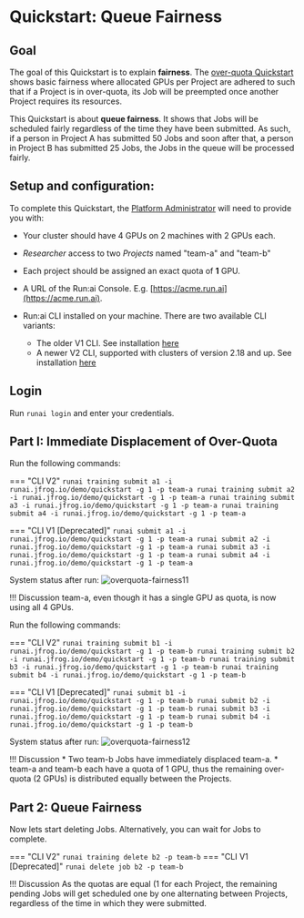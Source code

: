 # Quickstart: Queue Fairness

## Goal

The goal of this Quickstart is to explain __fairness__. The [over-quota Quickstart](walkthrough-overquota.md) shows basic fairness where allocated GPUs per Project are adhered to such that if a Project is in over-quota, its Job will be preempted once another Project requires its resources.

This Quickstart is about __queue fairness__. It shows that Jobs will be scheduled fairly regardless of the time they have been submitted. As such, if a person in Project A has submitted 50 Jobs and soon after that, a person in Project B has submitted 25 Jobs, the Jobs in the queue will be processed fairly.


## Setup and configuration:

To complete this Quickstart, the [Platform Administrator](../../platform-admin/overview.md) will need to provide you with:

* Your cluster should have 4 GPUs on 2 machines with 2 GPUs each.
* _Researcher_ access to two _Projects_  named "team-a" and "team-b"
* Each project should be assigned an exact quota of __1__ GPU. 
* A URL of the Run:ai Console. E.g. [https://acme.run.ai](https://acme.run.ai).
* Run:ai CLI installed on your machine. There are two available CLI variants:

    * The older V1 CLI. See installation [here](../../admin/researcher-setup/cli-install.md)
    * A newer V2 CLI, supported with clusters of version 2.18 and up. See installation [here](../../admin/researcher-setup/new-cli-install.md)

## Login

Run `runai login` and enter your credentials.


## Part I: Immediate Displacement of Over-Quota

Run the following commands:

=== "CLI V2"
    ```
    runai training submit a1 -i runai.jfrog.io/demo/quickstart -g 1 -p team-a
    runai training submit a2 -i runai.jfrog.io/demo/quickstart -g 1 -p team-a
    runai training submit a3 -i runai.jfrog.io/demo/quickstart -g 1 -p team-a
    runai training submit a4 -i runai.jfrog.io/demo/quickstart -g 1 -p team-a
    ```

=== "CLI V1 [Deprecated]"
    ```
    runai submit a1 -i runai.jfrog.io/demo/quickstart -g 1 -p team-a
    runai submit a2 -i runai.jfrog.io/demo/quickstart -g 1 -p team-a
    runai submit a3 -i runai.jfrog.io/demo/quickstart -g 1 -p team-a
    runai submit a4 -i runai.jfrog.io/demo/quickstart -g 1 -p team-a
    ```

System status after run:
![overquota-fairness11](img/overquota-fairness1.png)


!!! Discussion
    team-a, even though it has a single GPU as quota, is now using all 4 GPUs.


Run the following commands:

=== "CLI V2"
    ```
    runai training submit b1 -i runai.jfrog.io/demo/quickstart -g 1 -p team-b
    runai training submit b2 -i runai.jfrog.io/demo/quickstart -g 1 -p team-b
    runai training submit b3 -i runai.jfrog.io/demo/quickstart -g 1 -p team-b
    runai training submit b4 -i runai.jfrog.io/demo/quickstart -g 1 -p team-b
    ```

=== "CLI V1 [Deprecated]"
    ```
    runai submit b1 -i runai.jfrog.io/demo/quickstart -g 1 -p team-b
    runai submit b2 -i runai.jfrog.io/demo/quickstart -g 1 -p team-b
    runai submit b3 -i runai.jfrog.io/demo/quickstart -g 1 -p team-b
    runai submit b4 -i runai.jfrog.io/demo/quickstart -g 1 -p team-b
    ```

System status after run:
![overquota-fairness12](img/overquota-fairness2.png)


!!! Discussion
    * Two team-b Jobs have immediately displaced team-a. 
    * team-a and team-b each have a quota of 1 GPU, thus the remaining over-quota (2 GPUs) is distributed equally between the Projects.

## Part 2: Queue Fairness

Now lets start deleting Jobs. Alternatively, you can wait for Jobs to complete.

=== "CLI V2"
    ```
    runai training delete b2 -p team-b
    ```
=== "CLI V1 [Deprecated]"
    ```
    runai delete job b2 -p team-b
    ```

!!! Discussion
    As the quotas are equal (1 for each Project, the remaining pending Jobs will get scheduled one by one alternating between Projects, regardless of the time in which they were submitted. 

